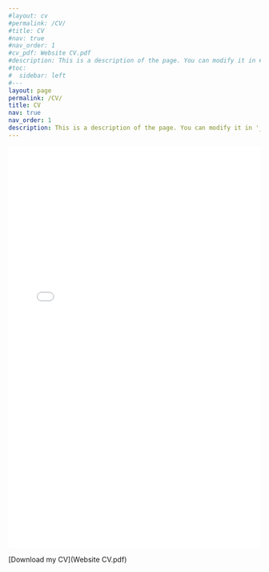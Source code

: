 ```yaml
---
#layout: cv
#permalink: /CV/
#title: CV
#nav: true
#nav_order: 1
#cv_pdf: Website CV.pdf
#description: This is a description of the page. You can modify it in #'_pages/cv.md'. You can also change or remove the top pdf download #button.
#toc:
#  sidebar: left
#---
layout: page
permalink: /CV/
title: CV
nav: true
nav_order: 1
description: This is a description of the page. You can modify it in '_pages/cv.md'. You can also change or remove the top pdf download button.
---
```


<iframe src="Website CV.pdf" style="width:100%; height:800px;" frameborder="0"></iframe>

[Download my CV](Website CV.pdf)
